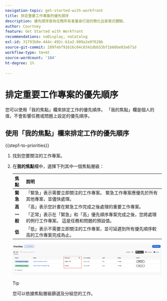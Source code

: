 ```yaml
---
navigation-topic: get-started-with-workfront
title: 排定重要工作專案的優先順序
description: 優先順序是為任務所有者量身打造的簡化且直覺式體驗。
author: Courtney
feature: Get Started with Workfront
recommendations: noDisplay, noCatalog
exl-id: 31793b0e-444c-492c-b1a2-909a2e97628b
source-git-commit: 289febf91616c04c0341dbb53bf1b68be03a671d
workflow-type: tm+mt
source-wordcount: '184'
ht-degree: 1%

---
```


# 排定重要工作專案的優先順序

您可以使用「我的焦點」欄來排定工作的優先順序。 「我的焦點」欄是個人的值，不會影響任務或問題上設定的優先順序。

## 使用「我的焦點」欄來排定工作的優先順序

{{step1-to-priorities}}

1. 找到您要關注的工作專案。
1. 在&#x200B;**我的焦點**&#x200B;欄中，選擇下列其中一個焦點層級：

   | 焦點 | 說明 |
   |-----------|-------------|
   | **緊急** | 「緊急」表示需要立即關注的工作專案。 緊急工作專案應優先於所有其他專案，並儘快處理。 |
   | **高** | 「高」表示您計畫在緊急工作完成之後處理的重要工作專案。 |
   | **一般** | 「正常」表示在「緊急」和「高」優先順序專案完成之後，您將處理的例行工作專案。 這是任務和問題的預設值。 |
   | **低** | 「低」表示不需要立即關注的工作專案，並可延遲到所有優先順序較高的工作專案完成為止。 |

   ![](assets/my-focus.png)
   <!--new screen for prod ![](assets/my-focus-new.png)-->

   >[!TIP]
   >
   >您可以依據焦點層級篩選及分組您的工作。
